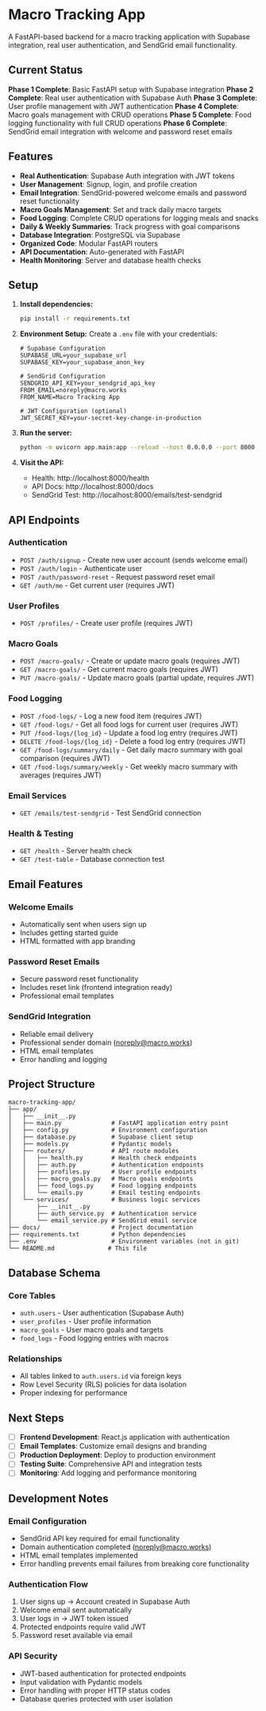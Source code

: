 # Macro Tracking App 

A FastAPI-based backend for a macro tracking application with Supabase integration, real user authentication, and SendGrid email functionality.

## Current Status

**Phase 1 Complete**: Basic FastAPI setup with Supabase integration
**Phase 2 Complete**: Real user authentication with Supabase Auth
**Phase 3 Complete**: User profile management with JWT authentication
**Phase 4 Complete**: Macro goals management with CRUD operations
**Phase 5 Complete**: Food logging functionality with full CRUD operations
**Phase 6 Complete**: SendGrid email integration with welcome and password reset emails

## Features

- **Real Authentication**: Supabase Auth integration with JWT tokens
- **User Management**: Signup, login, and profile creation
- **Email Integration**: SendGrid-powered welcome emails and password reset functionality
- **Macro Goals Management**: Set and track daily macro targets
- **Food Logging**: Complete CRUD operations for logging meals and snacks
- **Daily & Weekly Summaries**: Track progress with goal comparisons
- **Database Integration**: PostgreSQL via Supabase
- **Organized Code**: Modular FastAPI routers
- **API Documentation**: Auto-generated with FastAPI
- **Health Monitoring**: Server and database health checks

## Setup

1. **Install dependencies:**
   ```bash
   pip install -r requirements.txt
   ```

2. **Environment Setup:**
   Create a `.env` file with your credentials:
   ```env
   # Supabase Configuration
   SUPABASE_URL=your_supabase_url
   SUPABASE_KEY=your_supabase_anon_key
   
   # SendGrid Configuration
   SENDGRID_API_KEY=your_sendgrid_api_key
   FROM_EMAIL=noreply@macro.works
   FROM_NAME=Macro Tracking App
   
   # JWT Configuration (optional)
   JWT_SECRET_KEY=your-secret-key-change-in-production
   ```

3. **Run the server:**
   ```bash
   python -m uvicorn app.main:app --reload --host 0.0.0.0 --port 8000
   ```

4. **Visit the API:**
   - Health: http://localhost:8000/health
   - API Docs: http://localhost:8000/docs
   - SendGrid Test: http://localhost:8000/emails/test-sendgrid

## API Endpoints

### Authentication
- `POST /auth/signup` - Create new user account (sends welcome email)
- `POST /auth/login` - Authenticate user
- `POST /auth/password-reset` - Request password reset email
- `GET /auth/me` - Get current user (requires JWT)

### User Profiles
- `POST /profiles/` - Create user profile (requires JWT)

### Macro Goals
- `POST /macro-goals/` - Create or update macro goals (requires JWT)
- `GET /macro-goals/` - Get current macro goals (requires JWT)
- `PUT /macro-goals/` - Update macro goals (partial update, requires JWT)

### Food Logging
- `POST /food-logs/` - Log a new food item (requires JWT)
- `GET /food-logs/` - Get all food logs for current user (requires JWT)
- `PUT /food-logs/{log_id}` - Update a food log entry (requires JWT)
- `DELETE /food-logs/{log_id}` - Delete a food log entry (requires JWT)
- `GET /food-logs/summary/daily` - Get daily macro summary with goal comparison (requires JWT)
- `GET /food-logs/summary/weekly` - Get weekly macro summary with averages (requires JWT)

### Email Services
- `GET /emails/test-sendgrid` - Test SendGrid connection

### Health & Testing
- `GET /health` - Server health check
- `GET /test-table` - Database connection test

## Email Features

### Welcome Emails
- Automatically sent when users sign up
- Includes getting started guide
- HTML formatted with app branding

### Password Reset Emails
- Secure password reset functionality
- Includes reset link (frontend integration ready)
- Professional email templates

### SendGrid Integration
- Reliable email delivery
- Professional sender domain (noreply@macro.works)
- HTML email templates
- Error handling and logging

## Project Structure

```
macro-tracking-app/
├── app/
│   ├── __init__.py
│   ├── main.py              # FastAPI application entry point
│   ├── config.py            # Environment configuration
│   ├── database.py          # Supabase client setup
│   ├── models.py            # Pydantic models
│   ├── routers/             # API route modules
│   │   ├── health.py        # Health check endpoints
│   │   ├── auth.py          # Authentication endpoints
│   │   ├── profiles.py      # User profile endpoints
│   │   ├── macro_goals.py   # Macro goals endpoints
│   │   ├── food_logs.py     # Food logging endpoints
│   │   └── emails.py        # Email testing endpoints
│   └── services/            # Business logic services
│       ├── __init__.py
│       ├── auth_service.py  # Authentication service
│       └── email_service.py # SendGrid email service
├── docs/                    # Project documentation
├── requirements.txt         # Python dependencies
├── .env                     # Environment variables (not in git)
└── README.md               # This file
```

## Database Schema

### Core Tables
- `auth.users` - User authentication (Supabase Auth)
- `user_profiles` - User profile information
- `macro_goals` - User macro goals and targets
- `food_logs` - Food logging entries with macros

### Relationships
- All tables linked to `auth.users.id` via foreign keys
- Row Level Security (RLS) policies for data isolation
- Proper indexing for performance

## Next Steps

- [ ] **Frontend Development**: React.js application with authentication
- [ ] **Email Templates**: Customize email designs and branding
- [ ] **Production Deployment**: Deploy to production environment
- [ ] **Testing Suite**: Comprehensive API and integration tests
- [ ] **Monitoring**: Add logging and performance monitoring

## Development Notes

### Email Configuration
- SendGrid API key required for email functionality
- Domain authentication completed (noreply@macro.works)
- HTML email templates implemented
- Error handling prevents email failures from breaking core functionality

### Authentication Flow
1. User signs up → Account created in Supabase Auth
2. Welcome email sent automatically
3. User logs in → JWT token issued
4. Protected endpoints require valid JWT
5. Password reset available via email

### API Security
- JWT-based authentication for protected endpoints
- Input validation with Pydantic models
- Error handling with proper HTTP status codes
- Database queries protected with user isolation 
